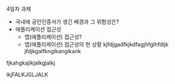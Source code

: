 4일차 과제

* 국내에 공인인증서가 생긴 배경과 그 위험성은?
* 애플리케이션 접근성
  - 앱(애플리케이션) 접근성?
  - 앱(애플리케이션) 접근성의 현 상황
kjfdjgadfkjkdfagjhfglhfdljk
jfdjkgalfknglkanglkank



fjkahgkajlkjalkgjalkj

lkjFALKJGLJALK
